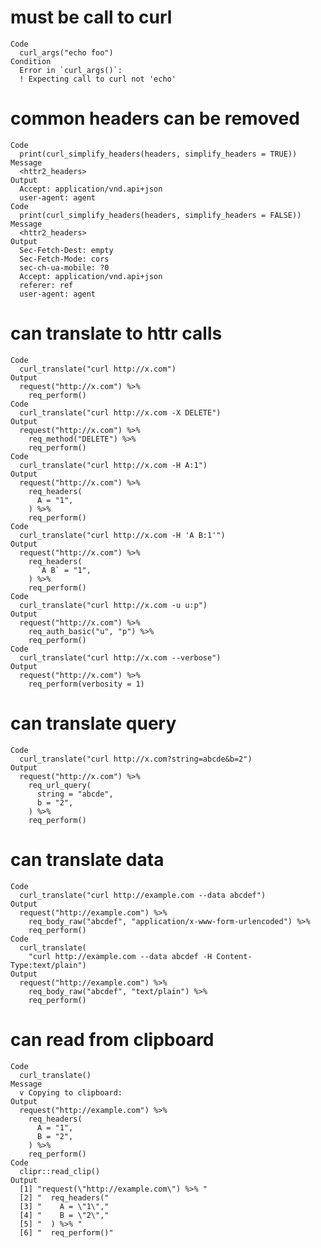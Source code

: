 # must be call to curl

    Code
      curl_args("echo foo")
    Condition
      Error in `curl_args()`:
      ! Expecting call to curl not 'echo'

# common headers can be removed

    Code
      print(curl_simplify_headers(headers, simplify_headers = TRUE))
    Message
      <httr2_headers>
    Output
      Accept: application/vnd.api+json
      user-agent: agent
    Code
      print(curl_simplify_headers(headers, simplify_headers = FALSE))
    Message
      <httr2_headers>
    Output
      Sec-Fetch-Dest: empty
      Sec-Fetch-Mode: cors
      sec-ch-ua-mobile: ?0
      Accept: application/vnd.api+json
      referer: ref
      user-agent: agent

# can translate to httr calls

    Code
      curl_translate("curl http://x.com")
    Output
      request("http://x.com") %>% 
        req_perform()
    Code
      curl_translate("curl http://x.com -X DELETE")
    Output
      request("http://x.com") %>% 
        req_method("DELETE") %>% 
        req_perform()
    Code
      curl_translate("curl http://x.com -H A:1")
    Output
      request("http://x.com") %>% 
        req_headers(
          A = "1",
        ) %>% 
        req_perform()
    Code
      curl_translate("curl http://x.com -H 'A B:1'")
    Output
      request("http://x.com") %>% 
        req_headers(
          `A B` = "1",
        ) %>% 
        req_perform()
    Code
      curl_translate("curl http://x.com -u u:p")
    Output
      request("http://x.com") %>% 
        req_auth_basic("u", "p") %>% 
        req_perform()
    Code
      curl_translate("curl http://x.com --verbose")
    Output
      request("http://x.com") %>% 
        req_perform(verbosity = 1)

# can translate query

    Code
      curl_translate("curl http://x.com?string=abcde&b=2")
    Output
      request("http://x.com") %>% 
        req_url_query(
          string = "abcde",
          b = "2",
        ) %>% 
        req_perform()

# can translate data

    Code
      curl_translate("curl http://example.com --data abcdef")
    Output
      request("http://example.com") %>% 
        req_body_raw("abcdef", "application/x-www-form-urlencoded") %>% 
        req_perform()
    Code
      curl_translate(
        "curl http://example.com --data abcdef -H Content-Type:text/plain")
    Output
      request("http://example.com") %>% 
        req_body_raw("abcdef", "text/plain") %>% 
        req_perform()

# can read from clipboard

    Code
      curl_translate()
    Message
      v Copying to clipboard:
    Output
      request("http://example.com") %>% 
        req_headers(
          A = "1",
          B = "2",
        ) %>% 
        req_perform()
    Code
      clipr::read_clip()
    Output
      [1] "request(\"http://example.com\") %>% "
      [2] "  req_headers("                      
      [3] "    A = \"1\","                      
      [4] "    B = \"2\","                      
      [5] "  ) %>% "                            
      [6] "  req_perform()"                     


